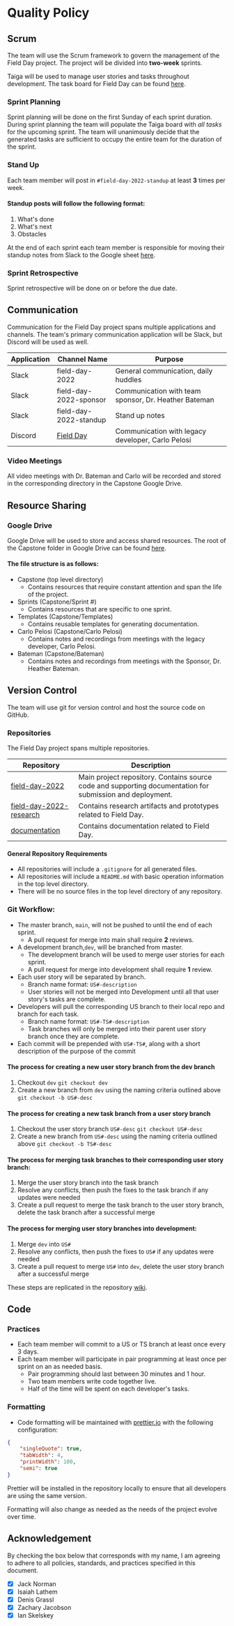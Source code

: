# Quality Policy

## Scrum

The team will use the Scrum framework to govern the management of the Field Day project. The project will be divided into **two-week** sprints. 
 
Taiga will be used to manage user stories and tasks throughout development. The task board for Field Day can be found [here](https://tree.taiga.io/project/jlnorma4-field-day-capstone-project/).

### Sprint Planning

Sprint planning will be done on the first Sunday of each sprint duration.
During sprint planning the team will populate the Taiga board with _all tasks_ for the upcoming sprint.
The team will unanimously decide that the generated tasks are sufficient to occupy the entire team for the duration of the sprint.

### Stand Up

Each team member will post in `#field-day-2022-standup` at least **3** times per week.

#### Standup posts will follow the following format:

1. What's done
2. What's next
3. Obstacles

At the end of each sprint each team member is responsible for moving their standup notes from Slack
to the Google sheet [here](https://docs.google.com/spreadsheets/d/1w-NvV3TirU2b-vhc_i9atq4p5Iq6dCsULkxHvz-hnAI/edit?usp=sharing).

### Sprint Retrospective

Sprint retrospective will be done on or before the due date.

## Communication

Communication for the Field Day project spans multiple applications and channels. The team's primary communication application will be Slack, but Discord will be used as well.

| Application | Channel Name                               | Purpose                                              |
| ----------- | ------------------------------------------ | ---------------------------------------------------- |
| Slack       | field-day-2022                             | General communication, daily huddles                 |
| Slack       | field-day-2022-sponsor                     | Communication with team sponsor, Dr. Heather Bateman |
| Slack       | field-day-2022-standup                     | Stand up notes                                       |
| Discord     | [Field Day](https://discord.gg/qfWDMEdUfr) | Communication with legacy developer, Carlo Pelosi    |

### Video Meetings

All video meetings with Dr. Bateman and Carlo will be recorded and stored in the corresponding directory in the Capstone Google Drive.

## Resource Sharing

### Google Drive

Google Drive will be used to store and access shared resources. The root of the Capstone folder in Google Drive can be
found [here](https://drive.google.com/drive/folders/19JDGxjSamYeW-ZXcv5gNdX_IfooPdGxY?usp=sharing).

#### The file structure is as follows:

-   Capstone (top level directory)
    -   Contains resources that require constant attention and span the life of the project.
-   Sprints (Capstone/Sprint #)
    -   Contains resources that are specific to one sprint.
-   Templates (Capstone/Templates)
    -   Contains reusable templates for generating documentation.
-   Carlo Pelosi (Capstone/Carlo Pelosi)
    -   Contains notes and recordings from meetings with the legacy developer, Carlo Pelosi.
-   Bateman (Capstone/Bateman)
    -   Contains notes and recordings from meetings with the Sponsor, Dr. Heather Bateman.

## Version Control

The team will use git for version control and host the source code on GitHub.

### Repositories

The Field Day project spans multiple repositories.

| Repository                                                                           | Description                                                                                               |
| ------------------------------------------------------------------------------------ | --------------------------------------------------------------------------------------------------------- |
| [field-day-2022](https://github.com/Field-Day-2022/field-day-2022)                   | Main project repository. Contains source code and supporting documentation for submission and deployment. |
| [field-day-2022-research](https://github.com/Field-Day-2022/field-day-2022-research) | Contains research artifacts and prototypes related to Field Day.                                          |
| [documentation](https://github.com/Field-Day-2022/documentation)                     | Contains documentation related to Field Day.                                                              |

#### General Repository Requirements

-   All repositories will include a `.gitignore` for all generated files.
-   All repositories will include a `README.md` with basic operation information in the top level directory.
-   There will be no source files in the top level directory of any repository.

### Git Workflow:

-   The master branch, `main`, will not be pushed to until the end of each sprint.
    -   A pull request for merge into main shall require **2** reviews.
-   A development branch,`dev`, will be branched from master.
    -   The development branch will be used to merge user stories for each sprint.
    -   A pull request for merge into development shall require **1** review.
-   Each user story will be separated by branch.
    -   Branch name format: `US#-description`
    -   User stories will not be merged into Development until all that user story's tasks are complete.
-   Developers will pull the corresponding US branch to their local repo and branch for each task.
    -   Branch name format: `US#-TS#-description`
    -   Task branches will only be merged into their parent user story branch once they are complete.
-   Each commit will be prepended with `US#-TS#`, along with a short description of the purpose of the commit

#### The process for creating a new user story branch from the dev branch

1. Checkout `dev`
   `git checkout dev`
2. Create a new branch from `dev` using the naming criteria outlined above
   `git checkout -b US#-desc`

#### The process for creating a new task branch from a user story branch

1. Checkout the user story branch `US#-desc`
   `git checkout US#-desc`
2. Create a new branch from `US#-desc` using the naming criteria outlined above
   `git checkout -b TS#-desc`

#### The process for merging task branches to their corresponding user story branch:

1. Merge the user story branch into the task branch
2. Resolve any conflicts, then push the fixes to the task branch if any updates were needed
3. Create a pull request to merge the task branch to the user story branch, delete the task branch after a successful merge

#### The process for merging user story branches into development:

1. Merge `dev` into `US#`
2. Resolve any conflicts, then push the fixes to `US#` if any updates were needed
3. Create a pull request to merge `US#` into `dev`, delete the user story branch after a successful merge

These steps are replicated in the repository [wiki](https://github.com/Field-Day-2022/field-day-2022/wiki).

## Code

### Practices

-   Each team member will commit to a US or TS branch at least once every 3 days.
-   Each team member will participate in pair programming at least once per sprint on an as needed basis.
    -   Pair programming should last between 30 minutes and 1 hour.
    -   Two team members write code together live.
    -   Half of the time will be spent on each developer's tasks.

### Formatting

-   Code formatting will be maintained with [prettier.io](https://prettier.io/) with the following configuration:

```json
{
    "singleQuote": true,
    "tabWidth": 4,
    "printWidth": 100,
    "semi": true
}
```

Prettier will be installed in the repository locally to ensure that all developers are using the same version.

Formatting will also change as needed as the needs of the project evolve over time.

## Acknowledgement

By checking the box below that corresponds with my name, I am agreeing to adhere to all policies, standards,
and practices specified in this document.

-   [x] Jack Norman
-   [x] Isaiah Lathem
-   [x] Denis Grassl
-   [x] Zachary Jacobson
-   [x] Ian Skelskey
